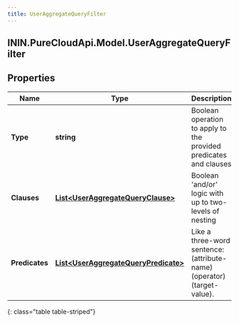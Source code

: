 ```yaml
---
title: UserAggregateQueryFilter
---
```

## ININ.PureCloudApi.Model.UserAggregateQueryFilter

## Properties

|Name | Type | Description | Notes|
|------------ | ------------- | ------------- | -------------|
| **Type** | **string** | Boolean operation to apply to the provided predicates and clauses | |
| **Clauses** | [**List&lt;UserAggregateQueryClause&gt;**](UserAggregateQueryClause.html) | Boolean &#39;and/or&#39; logic with up to two-levels of nesting | [optional] |
| **Predicates** | [**List&lt;UserAggregateQueryPredicate&gt;**](UserAggregateQueryPredicate.html) | Like a three-word sentence: (attribute-name) (operator) (target-value). | [optional] |
{: class="table table-striped"}



